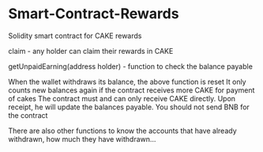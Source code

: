 # Smart-Contract-Rewards
Solidity smart contract for CAKE rewards


claim - any holder can claim their rewards in CAKE

getUnpaidEarning(address holder) - function to check the balance payable

When the wallet withdraws its balance, the above function is reset
It only counts new balances again if the contract receives more CAKE for payment of cakes
The contract must and can only receive CAKE directly. Upon receipt, he will update the balances payable.
You should not send BNB for the contract


There are also other functions to know the accounts that have already withdrawn, how much they have withdrawn...
